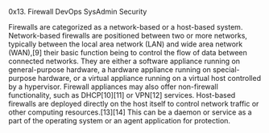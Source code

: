 0x13. Firewall
DevOps
SysAdmin
Security

Firewalls are categorized as a network-based or a host-based system. Network-based firewalls are positioned between two or more networks, typically between the local area network (LAN) and wide area network (WAN),[9] their basic function being to control the flow of data between connected networks. They are either a software appliance running on general-purpose hardware, a hardware appliance running on special-purpose hardware, or a virtual appliance running on a virtual host controlled by a hypervisor. Firewall appliances may also offer non-firewall functionality, such as DHCP[10][11] or VPN[12] services. Host-based firewalls are deployed directly on the host itself to control network traffic or other computing resources.[13][14] This can be a daemon or service as a part of the operating system or an agent application for protection.
